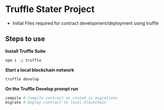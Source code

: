 # Truffle Stater Project

- Initial Files required for contract development/deployment using truffle

## Steps to use

**Install Truffle Suite**
```bash
npm i -g truffle
```

**Start a local blockchain network**
```bash
truffle develop
```

**On the Truffle Develop prompt run**
```bash
compile # Compile contract as stated in migrations
migrate # Deploy contract to local blockchain 
```